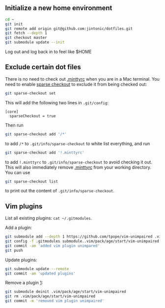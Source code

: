 ## Initialize a new home environment

```sh
cd ~
git init
git remote add origin git@github.com:jintonic/dotfiles.git
git fetch --depth 1
git checkout master
git submodule update --init
```

Log out and log back in to feel like \$HOME

## Exclude certain dot files

There is no need to check out [.minttyrc](.minttyrc) when you are in a Mac terminal. You need to enable [sparse checkout](https://git-scm.com/docs/git-sparse-checkout) to exclude it from being checked out:

```sh
git sparse-checkout set
```

This will add the following two lines in `.git/config`:

```
[core]
  sparseCheckout = true
```

Then run

```sh
git sparse-checkout add '/*'
```

to add `/*` to `.git/info/sparse-checkout` to white list everything, and run

```sh
git sparse-checkout add '!.minttyrc'
```

to add `!.minttyrc` to `.git/info/sparse-checkout` to avoid checking it out. This will also immediately remove [.minttyrc](.minttyrc) from your working directory. You can use

```sh
git sparse-checkout list
```

to print out the content of `.git/info/sparse-checkout`.

## Vim plugins

List all existing plugins: `cat ~/.gitmodules`.

Add a plugin:
```sh
git submodule add --depth 1 https://github.com/tpope/vim-unimpaired .vim/pack/age/start/vim-unimpaired
git config -f .gitmodules submodule..vim/pack/age/start/vim-unimpaired.shallow true
git commit -am 'added vim plugin unimpared'
git push
```

Update plugins:
```sh
git submodule update --remote
git commit -am 'updated plugins'
```

Remove a plugin [1]:
```sh
git submodule deinit .vim/pack/age/start/vim-unimpaired
git rm .vim/pack/age/start/vim-unimpaired
git commit -m 'removed vim plugin unimpaired'
```

[1]: https://stackoverflow.com/questions/1260748/how-do-i-remove-a-submodule
